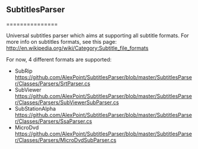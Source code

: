 ## SubtitlesParser
===============

Universal subtitles parser which aims at supporting all subtitle formats.
For more info on subtitles formats, see this page: http://en.wikipedia.org/wiki/Category:Subtitle_file_formats

For now, 4 different formats are supported:
* SubRip	https://github.com/AlexPoint/SubtitlesParser/blob/master/SubtitlesParser/Classes/Parsers/SrtParser.cs
* SubViewer	https://github.com/AlexPoint/SubtitlesParser/blob/master/SubtitlesParser/Classes/Parsers/SubViewerSubParser.cs
* SubStationAlpha	https://github.com/AlexPoint/SubtitlesParser/blob/master/SubtitlesParser/Classes/Parsers/SsaParser.cs
* MicroDvd	https://github.com/AlexPoint/SubtitlesParser/blob/master/SubtitlesParser/Classes/Parsers/MicroDvdSubParser.cs
